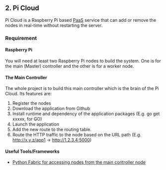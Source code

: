 ## 2. Pi  Cloud

Pi Cloud is a Raspberry Pi based [PaaS](http://deis.io/overview/) service that can add or remove the nodes in real-time without restarting the server.

### Requirement

#### Raspberry Pi
You will need at least two Raspberry Pi nodes to build the system. One is for the main (Master) controller and the other is for a worker node.

#### The Main Controller
The whole project is to build this main controller which is the brain of the Pi Cloud. Its features are:

1. Register the nodes
2. Download the application from Github
2. Install runtime and dependency of the application packages (E.g. go get xxxxx, for GO)
3. Launch the application
4. Add the new route to the routing table.
5. Route the HTTP traffic to the node based on the URL path (E.g. http://x.y.z/app1 -> http://1.2.3.4:5000)


#### Useful Tools/Frameworks 

* [Python Fabric for accessing nodes from the main controller node](http://www.fabfile.org/)




